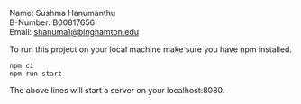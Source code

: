 Name:		Sushma Hanumanthu <br>
B-Number:	B00817656<br>
Email:		shanuma1@binghamton.edu <br>

To run this project on your local machine make sure you have npm installed.

```
npm ci
npm run start
```
The above lines will start a server on your localhost:8080.
